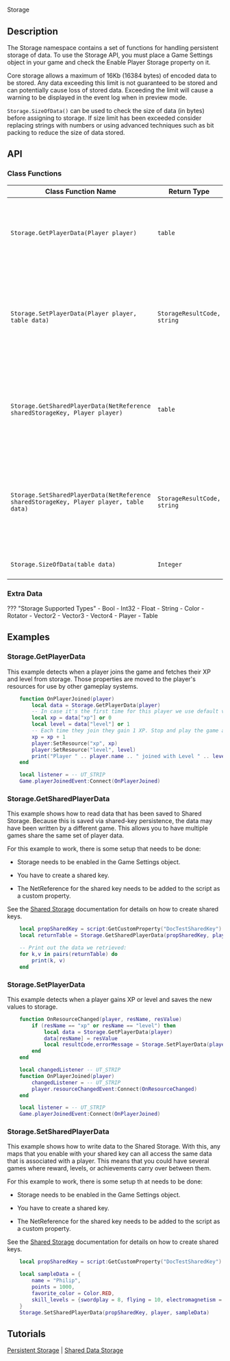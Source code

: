 # 

Storage

## Description

The Storage namespace contains a set of functions for handling persistent storage of data. To use the Storage API, you must place a Game Settings object in your game and check the Enable Player Storage property on it.

Core storage allows a maximum of 16Kb (16384 bytes) of encoded data to be stored. Any data exceeding this limit is not guaranteed to be stored and can potentially cause loss of stored data. Exceeding the limit will cause a warning to be displayed in the event log when in preview mode.

`Storage.SizeOfData()` can be used to check the size of data (in bytes) before assigning to storage. If size limit has been exceeded consider replacing strings with numbers or using advanced techniques such as bit packing to reduce the size of data stored.

## API

### Class Functions 

| Class Function Name | Return Type | Description | Tags |
| -------------- | ----------- | ----------- | ---- |
| `Storage.GetPlayerData(Player player)` | `table` | Returns the player data associated with `player`. This returns a copy of the data that has already been retrieved for the player, so calling this function does not incur any additional network cost. Changes to the data in the returned table will not be persisted without calling `Storage.SetPlayerData()`. | Server-Only |
| `Storage.SetPlayerData(Player player, table data)` | `StorageResultCode, string` | Updates the data associated with `player`. Returns a result code and an error message:<br/>`StorageResultCode.SUCCESS`: Data stored successfully.<br/>`StorageResultCode.EXCEEDED_SIZE_LIMIT`: Data size too large to be stored. Maximum allowed size is 16KB per player.<br/>Other failure cases will raise a Lua error. See below for supported data types. | Server-Only |
| `Storage.GetSharedPlayerData(NetReference sharedStorageKey, Player player)` | `table` | Returns the shared player data associated with `player` and `sharedStorageKey`. This returns a copy of the data that has already been retrieved for the player, so calling this function does not incur any additional network cost. Changes to the data in the returned table will not be persisted without calling `Storage.SetSharedPlayerData()`. | Server-Only |
| `Storage.SetSharedPlayerData(NetReference sharedStorageKey, Player player, table data)` | `StorageResultCode, string` | Updates the shared data associated with `player` and `sharedStorageKey`. Returns a result code and an error message:<br/>`StorageResultCode.SUCCESS`: Data stored successfully.<br/>`StorageResultCode.EXCEEDED_SIZE_LIMIT`: Data size too large to be stored. Maximum allowed size is 16KB per player per storage key.<br/>Other failure cases will raise a Lua error. See below for supported data types. | Server-Only |
| `Storage.SizeOfData(table data)` | `Integer` | Computes and returns the size required for the given `data` table when stored as Player data. | Server-Only |

### Extra Data 

??? "Storage Supported Types"
    - Bool
    - Int32
    - Float
    - String
    - Color
    - Rotator
    - Vector2
    - Vector3
    - Vector4
    - Player
    - Table

## Examples 

### Storage.GetPlayerData

This example detects when a player joins the game and fetches their XP and level from storage. Those properties are moved to the player's resources for use by other gameplay systems.

```lua
    function OnPlayerJoined(player)
        local data = Storage.GetPlayerData(player)
        -- In case it's the first time for this player we use default values 0 and 1
        local xp = data["xp"] or 0
        local level = data["level"] or 1
        -- Each time they join they gain 1 XP. Stop and play the game again to test that this value keeps going up
        xp = xp + 1
        player:SetResource("xp", xp)
        player:SetResource("level", level)
        print("Player " .. player.name .. " joined with Level " .. level .. " and XP " .. xp)
    end

    local listener = -- UT_STRIP
    Game.playerJoinedEvent:Connect(OnPlayerJoined)
```

### Storage.GetSharedPlayerData

This example shows how to read data that has been saved to Shared Storage. Because this is saved via shared-key persistence, the data may have been written by a different game. This allows you to have multiple games share the same set of player data.

For this example to work, there is some setup that needs to be done:

- Storage needs to be enabled in the Game Settings object.

- You have to create a shared key.

- The NetReference for the shared key needs to be added to the script as a custom property.

See the <a href="https://docs.coregames.com/tutorials/shared_storage/">Shared Storage</a> documentation for details on how to create shared keys.

```lua
    local propSharedKey = script:GetCustomProperty("DocTestSharedKey")
    local returnTable = Storage.GetSharedPlayerData(propSharedKey, player)

    -- Print out the data we retrieved:
    for k,v in pairs(returnTable) do
        print(k, v)
    end
```

### Storage.SetPlayerData

This example detects when a player gains XP or level and saves the new values to storage.

```lua
    function OnResourceChanged(player, resName, resValue)
        if (resName == "xp" or resName == "level") then
            local data = Storage.GetPlayerData(player)
            data[resName] = resValue
            local resultCode,errorMessage = Storage.SetPlayerData(player, data)
        end
    end

    local changedListener -- UT_STRIP
    function OnPlayerJoined(player)
        changedListener = -- UT_STRIP
        player.resourceChangedEvent:Connect(OnResourceChanged)
    end

    local listener = -- UT_STRIP
    Game.playerJoinedEvent:Connect(OnPlayerJoined)
```

### Storage.SetSharedPlayerData

This example shows how to write data to the Shared Storage. With this, any maps that you enable with your shared key can all access the same data that is associated with a player. This means that you could have several games where reward, levels, or achievements carry over between them.

For this example to work, there is some setup th at needs to be done:

- Storage needs to be enabled in the Game Settings object.

- You have to create a shared key.

- The NetReference for the shared key needs to be added to the script as a custom property.

See the <a href="https://docs.coregames.com/tutorials/shared_storage/">Shared Storage</a> documentation for details on how to create shared keys.

```lua
    local propSharedKey = script:GetCustomProperty("DocTestSharedKey")

    local sampleData = {
        name = "Philip",
        points = 1000,
        favorite_color = Color.RED,
        skill_levels = {swordplay = 8, flying = 10, electromagnetism = 5, friendship = 30}
    }
    Storage.SetSharedPlayerData(propSharedKey, player, sampleData)
```

## Tutorials 

[Persistent Storage](../tutorials/persistent_storage.md) | [Shared Data Storage](../tutorials/shared_storage.md)
